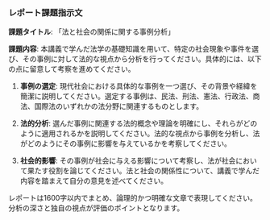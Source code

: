 ### レポート課題指示文

**課題タイトル**: 「法と社会の関係に関する事例分析」

**課題内容**: 本講義で学んだ法学の基礎知識を用いて、特定の社会現象や事件を選び、その事例に対して法的な視点から分析を行ってください。具体的には、以下の点に留意して考察を進めてください。

1. **事例の選定**: 現代社会における具体的な事例を一つ選び、その背景や経緯を簡潔に説明してください。選定する事例は、民法、刑法、憲法、行政法、商法、国際法のいずれかの法分野に関連するものとします。

2. **法的分析**: 選んだ事例に関連する法的概念や理論を明確にし、それらがどのように適用されるかを説明してください。法的な視点から事例を分析し、法がどのようにその事例に影響を与えているかを考察してください。

3. **社会的影響**: その事例が社会に与える影響について考察し、法が社会において果たす役割を論じてください。法と社会の関係性について、講義で学んだ内容を踏まえて自分の意見を述べてください。

レポートは1600字以内でまとめ、論理的かつ明確な文章で表現してください。分析の深さと独自の視点が評価のポイントとなります。